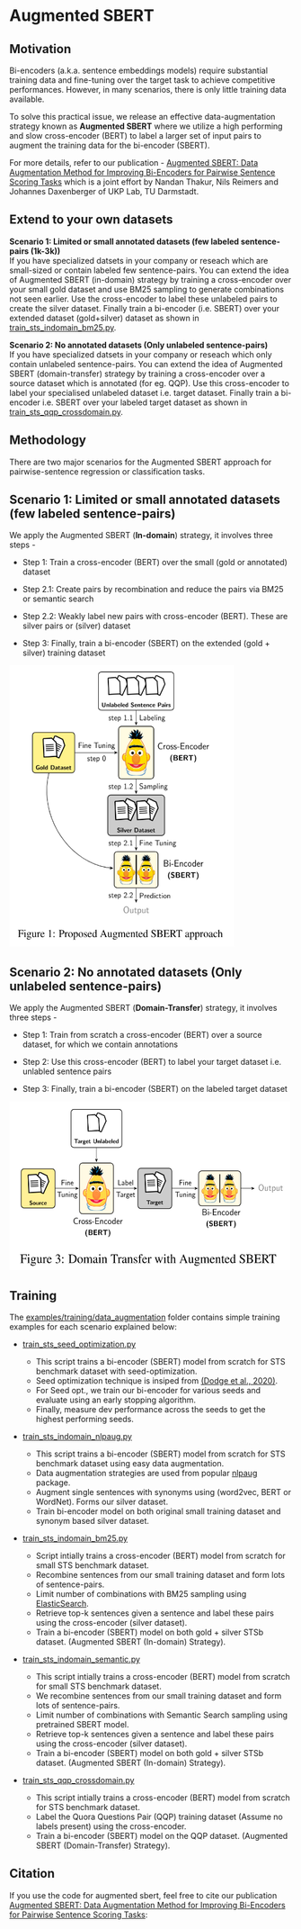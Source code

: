 # Augmented SBERT

## Motivation

Bi-encoders (a.k.a. sentence embeddings models) require substantial training data and fine-tuning over the target task to achieve competitive performances. However, in many scenarios, there is only little training data available.
 
 To solve this practical issue, we release an effective data-augmentation strategy known as <b>Augmented SBERT</b> where we utilize a high performing and slow cross-encoder (BERT) to label a larger set of input pairs to augment the training data for the bi-encoder (SBERT).

For more details, refer to our publication - [Augmented SBERT: Data Augmentation Method for Improving Bi-Encoders for Pairwise Sentence Scoring Tasks]() which is a joint effort by Nandan Thakur, Nils Reimers and Johannes Daxenberger of UKP Lab, TU Darmstadt.

## Extend to your own datasets

**Scenario 1: Limited or small annotated datasets (few labeled sentence-pairs (1k-3k))**\
If you have specialized datsets in your company or reseach which are small-sized or contain labeled few sentence-pairs. You can extend the idea of Augmented SBERT (in-domain) strategy by training a cross-encoder over your small gold  dataset and use BM25 sampling to generate combinations not seen earlier. Use the cross-encoder to label these unlabeled pairs to create the silver dataset. Finally train a bi-encoder (i.e. SBERT) over your extended dataset (gold+silver) dataset as shown in [train_sts_indomain_bm25.py](train_sts_indomain_bm25.py).

**Scenario 2: No annotated datasets (Only unlabeled sentence-pairs)**\
If you have specialized datsets in your company or reseach which only contain unlabeled sentence-pairs. You can extend the idea of Augmented SBERT (domain-transfer) strategy by training a cross-encoder over a source dataset which is annotated (for eg. QQP). Use this cross-encoder to label your specialised unlabeled dataset i.e. target dataset. Finally train a bi-encoder i.e. SBERT over your labeled target dataset as shown in [train_sts_qqp_crossdomain.py](train_sts_qqp_crossdomain.py).


## Methodology 
There are two major scenarios for the Augmented SBERT approach for pairwise-sentence regression or classification tasks. 

## Scenario 1: Limited or small annotated datasets (few labeled sentence-pairs)

We apply the Augmented SBERT (<b>In-domain</b>) strategy, it involves three steps - 

 - Step 1:  Train a cross-encoder (BERT) over the small (gold or annotated) dataset

 - Step 2.1: Create pairs by recombination and reduce the pairs via BM25 or semantic search

 - Step 2.2: Weakly label new pairs with cross-encoder (BERT). These are silver pairs or (silver) dataset

 - Step 3:  Finally, train a bi-encoder (SBERT) on the extended (gold + silver) training dataset

<img src="https://raw.githubusercontent.com/UKPLab/sentence-transformers/master/docs/img/augsbert-indomain.png" width="400" height="500">

## Scenario 2: No annotated datasets (Only unlabeled sentence-pairs)

We apply the Augmented SBERT (<b>Domain-Transfer</b>) strategy, it involves three steps - 

 - Step 1: Train from scratch a cross-encoder (BERT) over a source dataset, for which we contain annotations

 - Step 2: Use this cross-encoder (BERT) to label your target dataset i.e. unlabled sentence pairs

 - Step 3: Finally, train a bi-encoder (SBERT) on the labeled target dataset

<img src="https://raw.githubusercontent.com/UKPLab/sentence-transformers/master/docs/img/augsbert-domain-transfer.png" width="500" height="300">


## Training
 
The [examples/training/data_augmentation](https://github.com/UKPLab/sentence-transformers/blob/master/examples/training/data_augmentation/) folder contains simple training examples for each scenario explained below:

- [train_sts_seed_optimization.py](train_sts_seed_optimization.py) 
    - This script trains a bi-encoder (SBERT) model from scratch for STS benchmark dataset with seed-optimization. 
    - Seed optimization technique is insiped from [(Dodge et al., 2020)](https://arxiv.org/abs/2002.06305). 
    - For Seed opt., we train our bi-encoder for various seeds and evaluate using an early stopping algorithm. 
    - Finally, measure dev performance across the seeds to get the highest performing seeds.

- [train_sts_indomain_nlpaug.py](train_sts_indomain_nlpaug.py)
    - This script trains a bi-encoder (SBERT) model from scratch for STS benchmark dataset using easy data augmentation. 
    - Data augmentation strategies are used from popular [nlpaug](https://github.com/makcedward/nlpaug) package.
    - Augment single sentences with synonyms using (word2vec, BERT or WordNet). Forms our silver dataset.
    - Train bi-encoder model on both original small training dataset and synonym based silver dataset. 

- [train_sts_indomain_bm25.py](train_sts_indomain_bm25.py)
    - Script intially trains a cross-encoder (BERT) model from scratch for small STS benchmark dataset.
    - Recombine sentences from our small training dataset and form lots of sentence-pairs.
    - Limit number of combinations with BM25 sampling using [ElasticSearch](https://www.elastic.co/).
    - Retrieve top-k sentences given a sentence and label these pairs using the cross-encoder (silver dataset).
    - Train a bi-encoder (SBERT) model on both gold + silver STSb dataset. (Augmented SBERT (In-domain) Strategy).

- [train_sts_indomain_semantic.py](train_sts_indomain_semantic.py)
    - This script intially trains a cross-encoder (BERT) model from scratch for small STS benchmark dataset.
    - We recombine sentences from our small training dataset and form lots of sentence-pairs.
    - Limit number of combinations with Semantic Search sampling using pretrained SBERT model.
    - Retrieve top-k sentences given a sentence and label these pairs using the cross-encoder (silver dataset).
    - Train a bi-encoder (SBERT) model on both gold + silver STSb dataset. (Augmented SBERT (In-domain) Strategy).

- [train_sts_qqp_crossdomain.py](train_sts_qqp_crossdomain.py)
    - This script intially trains a cross-encoder (BERT) model from scratch for STS benchmark dataset.
    - Label the Quora Questions Pair (QQP) training dataset (Assume no labels present) using the cross-encoder.
    - Train a bi-encoder (SBERT) model on the QQP dataset. (Augmented SBERT (Domain-Transfer) Strategy).



## Citation
If you use the code for augmented sbert, feel free to cite our publication [Augmented SBERT: Data Augmentation Method for Improving Bi-Encoders for Pairwise Sentence Scoring Tasks]():
```
```